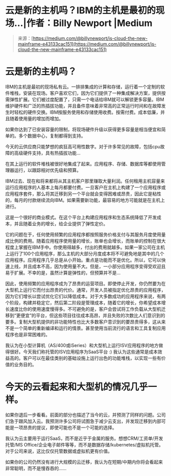 <!--yml

分类：未分类

日期：2024年05月27日15:11:23

-->

# 云是新的主机吗？IBM的主机是最初的现场…|作者：Billy Newport |Medium

> 来源：[https://medium.com/@billynewport/is-cloud-the-new-mainframe-e43133cac151](https://medium.com/@billynewport/is-cloud-the-new-mainframe-e43133cac151)

# 云是新的主机吗？

IBM的主机是最初的现场私有云。一排排集成的计算和存储，运行着一个定制的软件堆栈，安装在现场。客户喜欢它们，因为它们提供了一种集成解决方案，提供按需弹性扩展。它们被过度配置了，只需一个电话给IBM就可以解锁更多容量。IBM维护硬件和广泛的热插拔功能，并且备件意味着非常高的正常运行时间和在故障发生时轻松的硬件交换。IBM按服务使用和存储使用收费。按需付费。成本低廉，并且随着使用量的增加而增加。

如果你达到了已安装容量的限制，将现场硬件升级以获得更多容量是相当便宜和简单的。多个数据中心，复制都得到支持。

今天的云供应商只能梦想的疯狂高可用性数字。对于许多常见的故障，包括cpu故障的高级硬件支持，具有热插拔功能…

在其上运行的软件堆栈被很好地集成了起来。应用程序、存储、数据库等都使用管理器运行，以跟踪相对优先级和预算。

IBM过去、现在和将来都将从其主机客户那里赚取大量利润。任何租用主机容量来运行应用程序的人基本上每月都要付费。一旦客户在主机上构建了一个应用程序或应用程序套件，那么将其迁移到另一个平台就会变得困难或昂贵，因此它是粘性的，每月的付款继续流向IBM。如果需要新功能，最容易的地方可能就是在主机上进行。

这是一个很好的商业模式。在这个平台上构建应用程序和生态系统降低了开发成本，并且随着业务的增长，给企业提供了弹性定价。

它的问题在于，任何使用频繁的应用程序都按照服务价格支付与其服务月度使用量成比例的费用。随着应用程序使用量的增长，账单也会增长，而账单的控制在很大程度上掌握在IBM手中。你使用得越多，付出的费用就越多。如果一家公司在主机上运行了100个应用程序，那么主机的大部分月度成本将不可避免地是其中的几个应用程序。应用程序几乎总是从小开始。重点是功能而不是优化。所以，它可以快速上线，并且成本不高，因为使用量不大。但是，一小部分应用程序变得受欢迎且易于扩展。不幸的是，虽然计算是弹性的，但预算并不是…

因此，使用频繁的应用程序成为了昂贵的运营项目。即使停止开发，你仍然要为在大型机上运行它而付出昂贵的代价。通常，开发人员被指定优化昂贵的应用程序，因为它们增长以尝试优化它们以降低成本。对于大多数成功的应用程序来说，有两个阶段，构建并稳定它，然后第二阶段是管理成本，随着它的增长，你希望成本增长速度比你的使用速度慢得多。不可避免的是，客户会尝试将工作负载从大型机迁移到“更便宜”的平台，但这些项目往往成本高昂，并且失败的次数比人们意识到的要多。复制大型机提供的非功能特性也比大多数客户意识到的要昂贵得多，这从来不是一个简单的重新编译和运行的情景。甚至使用当前流行的语言和工具复制应用程序也是非常困难的。

我认为在小型计算机（AS/400或iSeries）和大型机上运行ISV应用程序的地方做得很好。今天我们称托管的ISV应用程序为SaaS平台 :) 我认为这些通常是成本效益高的。客户可以在最佳类别的基础设施上运行出色的功能堆栈，以实现一些有价值的业务目的。

# 今天的云看起来和大型机的情况几乎一样。

如果你退后一步看看。前面的部分也描述了当今的云，并预测了同样的问题。公司们急于跟风加入云。我预测许多公司将试图急于减少云支出，并发现迁移到内部可能是一项昂贵的提议，即使可能也不是一个可能的选择。

我认为云主要用于运行SaaS，而不是近乎于金属的服务。想想CRM/工资单/开发托管/MS Office/企业电子邮件等等，而不是数据存储/kubernetes/虚拟机托管。对于公司来说，这比仅仅托管数据或虚拟机更有价值。

如果你的公司仍然没有进行大规模的云迁移，我认为在短期/中期内你将会看起来非常聪明，而不是慢吞吞的……
